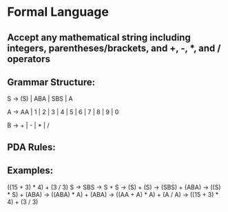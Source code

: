 # Formal Language
## Accept any mathematical string including integers, parentheses/brackets, and +, -, *, and / operators

## Grammar Structure:

S -> (S) | ABA | SBS | A

A -> AA | 1 | 2 | 3 | 4 | 5 | 6 | 7 | 8 | 9 | 0

B -> + | - | * | /

## PDA Rules:
## Examples: 
((15 + 3) * 4) + (3 / 3)
S -> 
SBS -> 
S + S -> 
(S) + (S) -> 
(SBS) + (ABA) -> 
((S) * S) + (ABA) -> 
((ABA) * A) + (ABA) ->
((AA + A) * A) + (A / A) ->
((15 + 3) * 4) + (3 / 3)